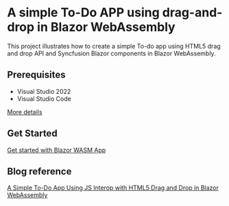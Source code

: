 # A simple To-Do APP using drag-and-drop in Blazor WebAssembly

This project illustrates how to create a simple To-do app using HTML5 drag and drop API and Syncfusion Blazor components in Blazor WebAssembly.

## Prerequisites

* Visual Studio 2022
* Visual Studio Code

[More details](https://blazor.syncfusion.com/documentation/system-requirements)

## Get Started

[Get started with Blazor WASM App](https://blazor.syncfusion.com/documentation/getting-started/blazor-webassembly-visual-studio)

## Blog reference
[A Simple To-Do App Using JS Interop with HTML5 Drag and Drop in Blazor WebAssembly](https://www.syncfusion.com/blogs/post/to-do-app-using-js-interop-with-html5-drag-and-drop-in-blazor-webassembly.aspx)
